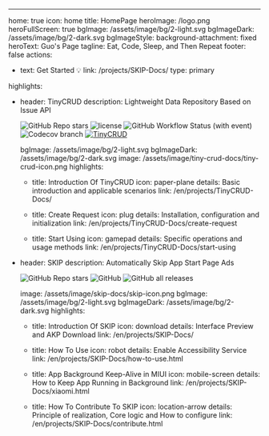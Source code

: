 ---
home: true
icon: home
title: HomePage
heroImage: /logo.png
heroFullScreen: true
bgImage: /assets/image/bg/2-light.svg
bgImageDark: /assets/image/bg/2-dark.svg
bgImageStyle:
  background-attachment: fixed
heroText: Guo's Page
tagline: Eat, Code, Sleep, and Then Repeat
footer: false
actions:
  - text: Get Started 💡
    link: /projects/SKIP-Docs/
    type: primary

highlights:
  - header: TinyCRUD
    description: Lightweight Data Repository Based on Issue API<p><img alt="GitHub Repo stars" src="https://img.shields.io/github/stars/GuoXiCheng/TinyCRUD"/> <img alt="license" src="https://img.shields.io/github/license/GuoXiCheng/TinyCRUD" /> <img alt="GitHub Workflow Status (with event)" src="https://img.shields.io/github/actions/workflow/status/GuoXiCheng/TinyCRUD/ci.yml" /> <img alt="Codecov branch" src="https://img.shields.io/codecov/c/github/GuoXiCheng/TinyCRUD/main" /> <a href="https://github.com/GuoXiCheng/TinyCRUD"><img alt="TinyCRUD" src="https://img.shields.io/badge/GitHub-TinyCRUD-blue.svg" /></a></p>
    bgImage: /assets/image/bg/2-light.svg
    bgImageDark: /assets/image/bg/2-dark.svg
    image: /assets/image/tiny-crud-docs/tiny-crud-icon.png
    highlights:
      - title: Introduction Of TinyCRUD
        icon: paper-plane
        details: Basic introduction and applicable scenarios
        link: /en/projects/TinyCRUD-Docs/

      - title: Create Request
        icon: plug
        details: Installation, configuration and initialization
        link: /en/projects/TinyCRUD-Docs/create-request

      - title: Start Using
        icon: gamepad
        details: Specific operations and usage methods
        link: /en/projects/TinyCRUD-Docs/start-using

  - header: SKIP
    description: Automatically Skip App Start Page Ads<p><img alt="GitHub Repo stars" src="https://img.shields.io/github/stars/GuoXiCheng/SKIP"/> <img alt="GitHub" src="https://img.shields.io/github/license/GuoXiCheng/SKIP"/> <img alt="GitHub all releases" src="https://img.shields.io/github/downloads/GuoXiCheng/SKIP/total"/> <a href="https://github.com/GuoXiCheng/SKIP"><img alt="" src="https://img.shields.io/badge/GitHub-SKIP-blue.svg"/></a></p>
    image: /assets/image/skip-docs/skip-icon.png
    bgImage: /assets/image/bg/2-light.svg
    bgImageDark: /assets/image/bg/2-dark.svg
    highlights:
      - title: Introduction Of SKIP
        icon: download
        details: Interface Preview and AKP Download
        link: /en/projects/SKIP-Docs/

      - title: How To Use
        icon: robot
        details: Enable Accessibility Service
        link: /en/projects/SKIP-Docs/how-to-use.html

      - title: App Background Keep-Alive in MIUI
        icon: mobile-screen
        details: How to Keep App Running in Background
        link: /en/projects/SKIP-Docs/xiaomi.html
      
      - title: How To Contribute To SKIP
        icon: location-arrow
        details: Principle of realization, Core logic and How to configure
        link: /en/projects/SKIP-Docs/contribute.html

